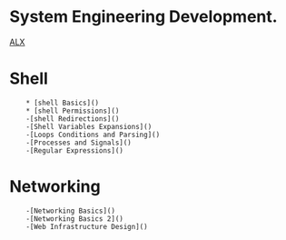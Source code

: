 # System Engineering Development.
[ALX](www.alxafrica.com)

# Shell
        * [shell Basics]()
        * [shell Permissions]()
        -[shell Redirections]()
        -[Shell Variables Expansions]()
        -[Loops Conditions and Parsing]()
        -[Processes and Signals]()
        -[Regular Expressions]()

# Networking
        -[Networking Basics]()
        -[Networking Basics 2]()
        -[Web Infrastructure Design]()
